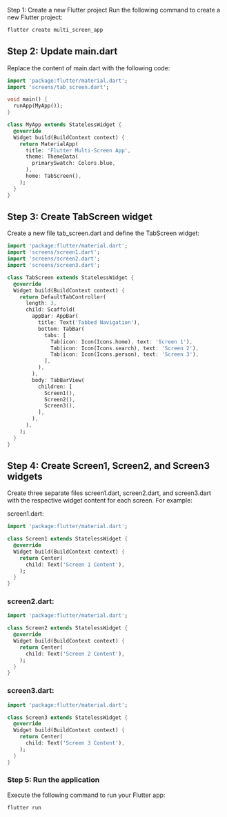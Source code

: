 Step 1: Create a new Flutter project
Run the following command to create a new Flutter project:

```bash
flutter create multi_screen_app
```

## Step 2: Update main.dart
Replace the content of main.dart with the following code:

```dart
import 'package:flutter/material.dart';
import 'screens/tab_screen.dart';

void main() {
  runApp(MyApp());
}

class MyApp extends StatelessWidget {
  @override
  Widget build(BuildContext context) {
    return MaterialApp(
      title: 'Flutter Multi-Screen App',
      theme: ThemeData(
        primarySwatch: Colors.blue,
      ),
      home: TabScreen(),
    );
  }
}
```

## Step 3: Create TabScreen widget
Create a new file tab_screen.dart and define the TabScreen widget:

```dart
import 'package:flutter/material.dart';
import 'screens/screen1.dart';
import 'screens/screen2.dart';
import 'screens/screen3.dart';

class TabScreen extends StatelessWidget {
  @override
  Widget build(BuildContext context) {
    return DefaultTabController(
      length: 3,
      child: Scaffold(
        appBar: AppBar(
          title: Text('Tabbed Navigation'),
          bottom: TabBar(
            tabs: [
              Tab(icon: Icon(Icons.home), text: 'Screen 1'),
              Tab(icon: Icon(Icons.search), text: 'Screen 2'),
              Tab(icon: Icon(Icons.person), text: 'Screen 3'),
            ],
          ),
        ),
        body: TabBarView(
          children: [
            Screen1(),
            Screen2(),
            Screen3(),
          ],
        ),
      ),
    );
  }
}
```

## Step 4: Create Screen1, Screen2, and Screen3 widgets
Create three separate files screen1.dart, screen2.dart, and screen3.dart with the respective widget content for each screen. For example:

screen1.dart:

```dart
import 'package:flutter/material.dart';

class Screen1 extends StatelessWidget {
  @override
  Widget build(BuildContext context) {
    return Center(
      child: Text('Screen 1 Content'),
    );
  }
}
```

### screen2.dart:

```dart
import 'package:flutter/material.dart';

class Screen2 extends StatelessWidget {
  @override
  Widget build(BuildContext context) {
    return Center(
      child: Text('Screen 2 Content'),
    );
  }
}

```

### screen3.dart:

```dart
import 'package:flutter/material.dart';

class Screen3 extends StatelessWidget {
  @override
  Widget build(BuildContext context) {
    return Center(
      child: Text('Screen 3 Content'),
    );
  }
}
```

### Step 5: Run the application
Execute the following command to run your Flutter app:
```
flutter run
```
